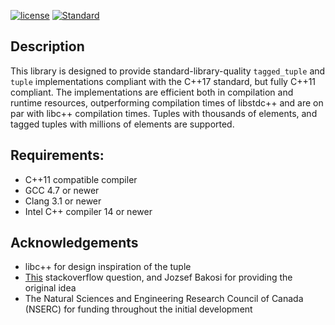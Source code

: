 [![license](http://img.shields.io/badge/license-boost-blue.svg)](https://github.com/nilsdeppe/tuples/blob/master/LICENSE.md)
[![Standard](https://img.shields.io/badge/c%2B%2B-11-blue.svg)](https://en.wikipedia.org/wiki/C%2B%2B#Standardization)

## Description

This library is designed to provide standard-library-quality
`tagged_tuple` and `tuple` implementations compliant with the C++17 standard,
but fully C++11 compliant. The implementations are efficient both in
compilation and runtime resources, outperforming compilation times of libstdc++
and are on par with libc++ compilation times. Tuples with thousands of elements,
and tagged tuples with millions of elements are supported.

## Requirements:
- C++11 compatible compiler
- GCC 4.7 or newer
- Clang 3.1 or newer
- Intel C++ compiler 14 or newer

## Acknowledgements

- libc++ for design inspiration of the tuple
- [This](https://stackoverflow.com/questions/13065166/c11-tagged-tuple)
stackoverflow question, and Jozsef Bakosi for providing the original idea
- The Natural Sciences and Engineering Research Council of Canada (NSERC)
for funding throughout the initial development
